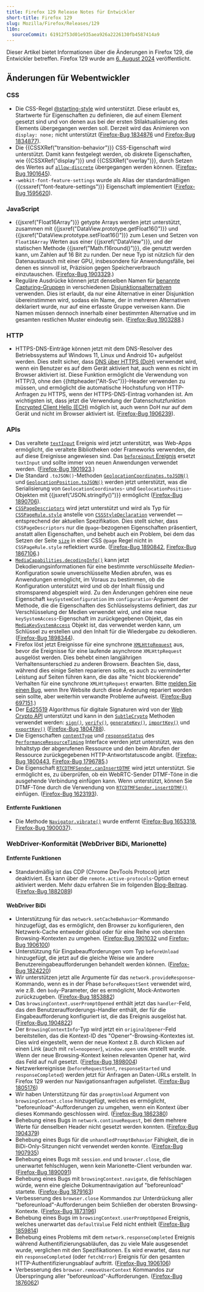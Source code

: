 ```yaml
---
title: Firefox 129 Release Notes für Entwickler
short-title: Firefox 129
slug: Mozilla/Firefox/Releases/129
l10n:
  sourceCommit: 61912f53d01e935aea926a2226130fb4587414a9
---
```


Dieser Artikel bietet Informationen über die Änderungen in Firefox 129, die Entwickler betreffen. Firefox 129 wurde am [6. August 2024](https://whattrainisitnow.com/release/?version=129) veröffentlicht.

## Änderungen für Webentwickler

### CSS

- Die CSS-Regel [@starting-style](/de/docs/Web/CSS/@starting-style) wird unterstützt. Diese erlaubt es, Startwerte für Eigenschaften zu definieren, die auf einem Element gesetzt sind und von denen aus bei der ersten Stilaktualisierung des Elements übergegangen werden soll. Derzeit wird das Animieren von `display: none;` nicht unterstützt ([Firefox-Bug 1834876](https://bugzil.la/1834876) und [Firefox-Bug 1834877](https://bugzil.la/1834877)).
- Die {{CSSXRef("transition-behavior")}} CSS-Eigenschaft wird unterstützt. Damit kann festgelegt werden, ob diskrete Eigenschaften, wie {{CSSXRef("display")}} und {{CSSXRef("overlay")}}, durch Setzen des Wertes auf [`allow-discrete`](/de/docs/Web/CSS/transition-behavior#allow-discrete) übergegangen werden können. ([Firefox-Bug 1901645](https://bugzil.la/1901645)).
- `-webkit-font-feature-settings` wurde als Alias der standardmäßigen {{cssxref("font-feature-settings")}} Eigenschaft implementiert ([Firefox-Bug 1595620](https://bugzil.la/1595620)).

### JavaScript

- {{jsxref("Float16Array")}} getypte Arrays werden jetzt unterstützt, zusammen mit {{jsxref("DataView.prototype.getFloat16()")}} und {{jsxref("DataView.prototype.setFloat16()")}} zum Lesen und Setzen von `Float16Array` Werten aus einer {{jsxref("DataView")}}, und der statischen Methode {{jsxref("Math.f16round()")}}, die genutzt werden kann, um Zahlen auf 16 Bit zu runden. Der neue Typ ist nützlich für den Datenaustausch mit einer GPU, insbesondere für Anwendungsfälle, bei denen es sinnvoll ist, Präzision gegen Speicherverbrauch einzutauschen. ([Firefox-Bug 1903329](https://bugzil.la/1903329).)
- Reguläre Ausdrücke können jetzt denselben Namen für [benannte Capturing-Gruppen](/de/docs/Web/JavaScript/Reference/Regular_expressions/Named_capturing_group) in verschiedenen [Disjunktionsalternativen](/de/docs/Web/JavaScript/Reference/Regular_expressions/Disjunction) verwenden. Dies ist erlaubt, da nur eine Alternative in einer Disjunktion übereinstimmen wird, sodass ein Name, der in mehreren Alternativen deklariert wurde, nur auf eine erfasste Gruppe verweisen kann. Die Namen müssen dennoch innerhalb einer bestimmten Alternative und im gesamten restlichen Muster eindeutig sein. ([Firefox-Bug 1903288](https://bugzil.la/1903288).)

### HTTP

- HTTPS-DNS-Einträge können jetzt mit dem DNS-Resolver des Betriebssystems auf Windows 11, Linux und Android 10+ aufgelöst werden. Dies stellt sicher, dass [DNS über HTTPS (DoH)](https://support.mozilla.org/en-US/kb/dns-over-https-doh-faqs) verwendet wird, wenn ein Benutzer es auf dem Gerät aktiviert hat, auch wenn es nicht im Browser aktiviert ist. Diese Funktion ermöglicht die Verwendung von HTTP/3, ohne den {{httpheader("Alt-Svc")}}-Header verwenden zu müssen, und ermöglicht die automatische Hochstufung von HTTP-Anfragen zu HTTPS, wenn der HTTPS-DNS-Eintrag vorhanden ist. Am wichtigsten ist, dass jetzt die Verwendung der Datenschutzfunktion [Encrypted Client Hello (ECH)](https://support.mozilla.org/en-US/kb/faq-encrypted-client-hello) möglich ist, auch wenn DoH nur auf dem Gerät und nicht im Browser aktiviert ist. ([Firefox-Bug 1906239](https://bugzil.la/1906239)).

### APIs

- Das veraltete [`textInput`](/de/docs/Web/API/TextEvent) Ereignis wird jetzt unterstützt, was Web-Apps ermöglicht, die veraltete Bibliotheken oder Frameworks verwenden, die auf diese Ereignisse angewiesen sind.
  Das [`beforeinput` Ereignis](/de/docs/Web/API/Element/beforeinput_event) ersetzt `textInput` und sollte immer von neuen Anwendungen verwendet werden.
  ([Firefox-Bug 1901923](https://bugzil.la/1901923).)
- Die Standard `.toJSON()`-Methoden [`GeolocationCoordinates.toJSON()`](/de/docs/Web/API/GeolocationCoordinates/toJSON) und [`GeolocationPosition.toJSON()`](/de/docs/Web/API/GeolocationPosition/toJSON) werden jetzt unterstützt, was die Serialisierung von `GeolocationCoordinates`- und `GeolocationPosition`-Objekten mit {{jsxref("JSON.stringify()")}} ermöglicht ([Firefox-Bug 1890706](https://bugzil.la/1890706)).
- [`CSSPageDescriptors`](/de/docs/Web/API/CSSPageDescriptors) wird jetzt unterstützt und wird als Typ für [`CSSPageRule.style`](/de/docs/Web/API/CSSPageRule/style) anstelle von [`CSSStyleDeclaration`](/de/docs/Web/API/CSSStyleDeclaration) verwendet — entsprechend der aktuellen Spezifikation.
  Dies stellt sicher, dass `CSSPageDescriptors` nur die `@page`-bezogenen Eigenschaften präsentiert, anstatt allen Eigenschaften, und behebt auch ein Problem, bei dem das Setzen der Seite [`size`](/de/docs/Web/CSS/@page/size) in einer CSS `@page` Regel nicht in `CSSPageRule.style` reflektiert wurde.
  ([Firefox-Bug 1890842](https://bugzil.la/1890842), [Firefox-Bug 1867106](https://bugzil.la/1867106).)
- [`MediaCapabilities.decodingInfo()`](/de/docs/Web/API/MediaCapabilities/decodingInfo) kann jetzt Dekodierungsinformationen für eine bestimmte _verschlüsselte Medien_-Konfiguration sowie unverschlüsselte Medien abrufen, was es Anwendungen ermöglicht, im Voraus zu bestimmen, ob die Konfiguration unterstützt wird und ob der Inhalt flüssig und stromsparend abgespielt wird. Zu den Änderungen gehören eine neue Eigenschaft `keySystemConfiguration` im `configuration`-Argument der Methode, die die Eigenschaften des Schlüsselsystems definiert, das zur Verschlüsselung der Medien verwendet wird, und eine neue `keySystemAccess`-Eigenschaft im zurückgegebenen Objekt, das ein [`MediaKeySystemAccess`](/de/docs/Web/API/MediaKeySystemAccess) Objekt ist, das verwendet werden kann, um Schlüssel zu erstellen und den Inhalt für die Wiedergabe zu dekodieren. ([Firefox-Bug 1898344](https://bugzil.la/1898344)).
- Firefox löst jetzt Ereignisse für eine synchrone [`XMLHttpRequest`](/de/docs/Web/API/XMLHttpRequest) aus, bevor die Ereignisse für eine laufende asynchrone `XMLHttpRequest` ausgelöst werden. Dies behebt einen langjährigen Verhaltensunterschied zu anderen Browsern. Beachten Sie, dass, während dies einige Seiten reparieren sollte, es auch zu verminderter Leistung auf Seiten führen kann, die das alte "nicht blockierende" Verhalten für eine synchrone `XMLHttpRequest` erwarten. Bitte [melden Sie einen Bug](https://bugzil.la/), wenn Ihre Website durch diese Änderung repariert worden sein sollte, aber weiterhin verwandte Probleme aufweist. ([Firefox-Bug 697151](https://bugzil.la/697151).)
- Der [Ed25519](/de/docs/Web/API/SubtleCrypto/sign#ed25519) Algorithmus für digitale Signaturen wird von der [Web Crypto API](/de/docs/Web/API/Web_Crypto_API) unterstützt und kann in den [`SubtleCrypto`](/de/docs/Web/API/SubtleCrypto) Methoden verwendet werden: [`sign()`](/de/docs/Web/API/SubtleCrypto/sign), [`verify()`](/de/docs/Web/API/SubtleCrypto/verify), [`generateKey()`](/de/docs/Web/API/SubtleCrypto/generateKey), [`importKey()`](/de/docs/Web/API/SubtleCrypto/importKey) und [`exportKey()`](/de/docs/Web/API/SubtleCrypto/exportKey) ([Firefox-Bug 1804788](https://bugzil.la/1804788)).
- Die Eigenschaften [`contentType`](/de/docs/Web/API/PerformanceResourceTiming/contentType) und [`responseStatus`](/de/docs/Web/API/PerformanceResourceTiming/responseStatus) des [`PerformanceResourceTiming`](/de/docs/Web/API/PerformanceResourceTiming) Interface werden jetzt unterstützt, was den Inhaltstyp der abgerufenen Ressource und den beim Abrufen der Ressource zurückgegebenen HTTP-Antwortstatuscode angibt. ([Firefox-Bug 1800443](https://bugzil.la/1800443), [Firefox-Bug 1796785](https://bugzil.la/1796785).)
- Die Eigenschaft [`RTCDTMFSender.canInsertDTMF`](/de/docs/Web/API/RTCDTMFSender/canInsertDTMF) wird jetzt unterstützt. Sie ermöglicht es, zu überprüfen, ob ein WebRTC-Sender DTMF-Töne in die ausgehende Verbindung einfügen kann. Wenn unterstützt, können Sie DTMF-Töne durch die Verwendung von [`RTCDTMFSender.insertDTMF()`](/de/docs/Web/API/RTCDTMFSender/insertDTMF) einfügen. ([Firefox-Bug 1623193](https://bugzil.la/1623193)).

#### Entfernte Funktionen

- Die Methode [`Navigator.vibrate()`](/de/docs/Web/API/Navigator/vibrate) wurde entfernt ([Firefox-Bug 1653318](https://bugzil.la/1653318), [Firefox-Bug 1900037](https://bugzil.la/1900037)).

### WebDriver-Konformität (WebDriver BiDi, Marionette)

#### Entfernte Funktionen

- Standardmäßig ist das CDP (Chrome DevTools Protocol) jetzt deaktiviert. Es kann über die `remote.active-protocols`-Option erneut aktiviert werden. Mehr dazu erfahren Sie im folgenden [Blog-Beitrag](https://fxdx.dev/deprecating-cdp-support-in-firefox-embracing-the-future-with-webdriver-bidi/). ([Firefox-Bug 1882089](https://bugzil.la/1882089))

#### WebDriver BiDi

- Unterstützung für das `network.setCacheBehavior`-Kommando hinzugefügt, das es ermöglicht, den Browser zu konfigurieren, den Netzwerk-Cache entweder global oder für eine Reihe von obersten Browsing-Kontexten zu umgehen. ([Firefox-Bug 1901032](https://bugzil.la/1901032) und [Firefox-Bug 1906100](https://bugzil.la/1906100))
- Unterstützung für Eingabeaufforderungen vom Typ `beforeUnload` hinzugefügt, die jetzt auf die gleiche Weise wie andere Benutzereingabeaufforderungen behandelt werden können. ([Firefox-Bug 1824220](https://bugzil.la/1824220))
- Wir unterstützen jetzt alle Argumente für das `network.provideResponse`-Kommando, wenn es in der Phase `beforeRequestSent` verwendet wird, wie z.B. den `body`-Parameter, der es ermöglicht, Mock-Antworten zurückzugeben. ([Firefox-Bug 1853882](https://bugzil.la/1853882))
- Das `browsingContext.userPromptOpened` enthält jetzt das `handler`-Feld, das den Benutzeraufforderungs-Handler enthält, der für die Eingabeaufforderung konfiguriert ist, die das Ereignis ausgelöst hat. ([Firefox-Bug 1904822](https://bugzil.la/1904822))
- Der `BrowsingContextInfo`-Typ wird jetzt ein `originalOpener`-Feld bereitstellen, das die Kontext-ID des "Opener"-Browsing-Kontextes ist. Dies wird eingestellt, wenn der neue Kontext z.B. durch Klicken auf einen Link (auch mit `rel=noopener`), `window.open` usw. erstellt wurde. Wenn der neue Browsing-Kontext keinen relevanten Opener hat, wird das Feld auf null gesetzt. ([Firefox-Bug 1898004](https://bugzil.la/1898004))
- Netzwerkereignisse (`beforeRequestSent`, `responseStarted` und `responseCompleted`) werden jetzt für Anfragen an Daten-URLs erstellt. In Firefox 129 werden nur Navigationsanfragen aufgelistet. ([Firefox-Bug 1805176](https://bugzil.la/1805176))
- Wir haben Unterstützung für das `promptUnload` Argument von `browsingContext.close` hinzugefügt, welches es ermöglicht, "beforeunload"-Aufforderungen zu umgehen, wenn ein Kontext über dieses Kommando geschlossen wird. ([Firefox-Bug 1862380](https://bugzil.la/1862380))
- Behebung eines Bugs in `network.continueRequest`, bei dem mehrere Werte für denselben Header nicht gesetzt werden konnten. ([Firefox-Bug 1904379](https://bugzil.la/1904379))
- Behebung eines Bugs für die `unhandledPromptBehavior` Fähigkeit, die in BiDi-Only-Sitzungen nicht verwendet werden konnte. ([Firefox-Bug 1907935](https://bugzil.la/1907935))
- Behebung eines Bugs mit `session.end` und `browser.close`, die unerwartet fehlschlugen, wenn kein Marionette-Client verbunden war. ([Firefox-Bug 1890091](https://bugzil.la/1890091))
- Behebung eines Bugs mit `browsingContext.navigate`, die fehlschlagen würde, wenn eine gleiche Dokumentnavigation auf "beforeunload" startete. ([Firefox-Bug 1879163](https://bugzil.la/1879163))
- Verbesserung des `browser.close` Kommandos zur Unterdrückung aller "beforeunload"-Aufforderungen beim Schließen der obersten Browsing-Kontexte. ([Firefox-Bug 1873196](https://bugzil.la/1873196))
- Behebung eines Bugs im `browsingContext.userPromptOpened` Ereignis, welches unerwartet das `defaultValue` Feld nicht enthielt ([Firefox-Bug 1859814](https://bugzil.la/1859814))
- Behebung eines Problems mit dem `network.responseCompleted` Ereignis während Authentifizierungsabläufen, das zu viele Male ausgesendet wurde, verglichen mit den Spezifikationen. Es wird erwartet, dass nur ein `responseCompleted` (oder `fetchError`) Ereignis für den gesamten HTTP-Authentifizierungsablauf auftritt. ([Firefox-Bug 1906106](https://bugzil.la/1906106))
- Verbesserung des `browser.removeUserContext` Kommandos zur Überspringung aller "beforeunload"-Aufforderungen. ([Firefox-Bug 1876062](https://bugzil.la/1876062))
